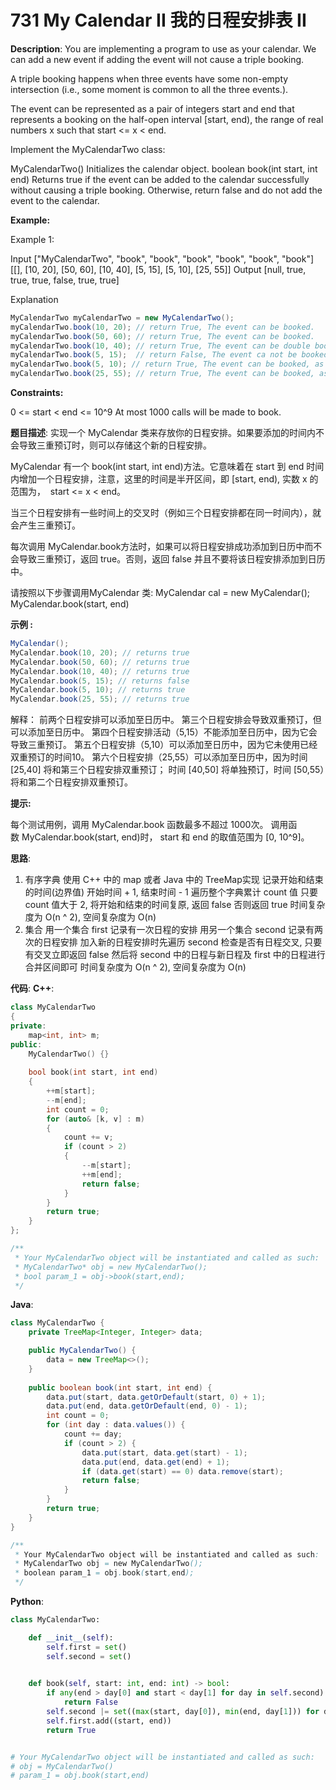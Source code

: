 # 731 My Calendar II 我的日程安排表 II

__Description__:
You are implementing a program to use as your calendar. We can add a new event if adding the event will not cause a triple booking.

A triple booking happens when three events have some non-empty intersection (i.e., some moment is common to all the three events.).

The event can be represented as a pair of integers start and end that represents a booking on the half-open interval [start, end), the range of real numbers x such that start <= x < end.

Implement the MyCalendarTwo class:

MyCalendarTwo() Initializes the calendar object.
boolean book(int start, int end) Returns true if the event can be added to the calendar successfully without causing a triple booking. Otherwise, return false and do not add the event to the calendar.

__Example:__

Example 1:

Input
["MyCalendarTwo", "book", "book", "book", "book", "book", "book"]
[[], [10, 20], [50, 60], [10, 40], [5, 15], [5, 10], [25, 55]]
Output
[null, true, true, true, false, true, true]

Explanation

```Java
MyCalendarTwo myCalendarTwo = new MyCalendarTwo();
myCalendarTwo.book(10, 20); // return True, The event can be booked. 
myCalendarTwo.book(50, 60); // return True, The event can be booked. 
myCalendarTwo.book(10, 40); // return True, The event can be double booked. 
myCalendarTwo.book(5, 15);  // return False, The event ca not be booked, because it would result in a triple booking.
myCalendarTwo.book(5, 10); // return True, The event can be booked, as it does not use time 10 which is already double booked.
myCalendarTwo.book(25, 55); // return True, The event can be booked, as the time in [25, 40) will be double booked with the third event, the time [40, 50) will be single booked, and the time [50, 55) will be double booked with the second event.
```

__Constraints:__

0 <= start < end <= 10^9
At most 1000 calls will be made to book.

__题目描述__:
实现一个 MyCalendar 类来存放你的日程安排。如果要添加的时间内不会导致三重预订时，则可以存储这个新的日程安排。

MyCalendar 有一个 book(int start, int end)方法。它意味着在 start 到 end 时间内增加一个日程安排，注意，这里的时间是半开区间，即 [start, end), 实数 x 的范围为，  start <= x < end。

当三个日程安排有一些时间上的交叉时（例如三个日程安排都在同一时间内），就会产生三重预订。

每次调用 MyCalendar.book方法时，如果可以将日程安排成功添加到日历中而不会导致三重预订，返回 true。否则，返回 false 并且不要将该日程安排添加到日历中。

请按照以下步骤调用MyCalendar 类: MyCalendar cal = new MyCalendar(); MyCalendar.book(start, end)

__示例 :__

```Java
MyCalendar();
MyCalendar.book(10, 20); // returns true
MyCalendar.book(50, 60); // returns true
MyCalendar.book(10, 40); // returns true
MyCalendar.book(5, 15); // returns false
MyCalendar.book(5, 10); // returns true
MyCalendar.book(25, 55); // returns true
```

解释：
前两个日程安排可以添加至日历中。 第三个日程安排会导致双重预订，但可以添加至日历中。
第四个日程安排活动（5,15）不能添加至日历中，因为它会导致三重预订。
第五个日程安排（5,10）可以添加至日历中，因为它未使用已经双重预订的时间10。
第六个日程安排（25,55）可以添加至日历中，因为时间 [25,40] 将和第三个日程安排双重预订；
时间 [40,50] 将单独预订，时间 [50,55）将和第二个日程安排双重预订。

__提示:__

每个测试用例，调用 MyCalendar.book 函数最多不超过 1000次。
调用函数 MyCalendar.book(start, end)时， start 和 end 的取值范围为 [0, 10^9]。

__思路__:

1. 有序字典
使用 C++ 中的 map 或者 Java 中的 TreeMap实现
记录开始和结束的时间(边界值)
开始时间 + 1, 结束时间 - 1
遍历整个字典累计 count 值
只要 count 值大于 2, 将开始和结束的时间复原, 返回 false
否则返回 true
时间复杂度为 O(n ^ 2), 空间复杂度为 O(n)
2. 集合
用一个集合 first 记录有一次日程的安排
用另一个集合 second 记录有两次的日程安排
加入新的日程安排时先遍历 second 检查是否有日程交叉, 只要有交叉立即返回 false
然后将 second 中的日程与新日程及 first 中的日程进行合并区间即可
时间复杂度为 O(n ^ 2), 空间复杂度为 O(n)

__代码__:
__C++__:

```C++
class MyCalendarTwo 
{
private:
    map<int, int> m;
public:
    MyCalendarTwo() {}
    
    bool book(int start, int end) 
    {
        ++m[start];
        --m[end];
        int count = 0;
        for (auto& [k, v] : m)
        {
            count += v;
            if (count > 2)
            {
                --m[start];
                ++m[end];
                return false;
            }
        }
        return true;
    }
};

/**
 * Your MyCalendarTwo object will be instantiated and called as such:
 * MyCalendarTwo* obj = new MyCalendarTwo();
 * bool param_1 = obj->book(start,end);
 */
```

__Java__:

```Java
class MyCalendarTwo {
    private TreeMap<Integer, Integer> data;

    public MyCalendarTwo() {
        data = new TreeMap<>();
    }
    
    public boolean book(int start, int end) {
        data.put(start, data.getOrDefault(start, 0) + 1);
        data.put(end, data.getOrDefault(end, 0) - 1);
        int count = 0;
        for (int day : data.values()) {
            count += day;
            if (count > 2) {
                data.put(start, data.get(start) - 1);
                data.put(end, data.get(end) + 1);
                if (data.get(start) == 0) data.remove(start);
                return false;
            }
        }
        return true;
    }
}

/**
 * Your MyCalendarTwo object will be instantiated and called as such:
 * MyCalendarTwo obj = new MyCalendarTwo();
 * boolean param_1 = obj.book(start,end);
 */
```

__Python__:

```Python
class MyCalendarTwo:

    def __init__(self):
        self.first = set()
        self.second = set()
        

    def book(self, start: int, end: int) -> bool:
        if any(end > day[0] and start < day[1] for day in self.second):
            return False
        self.second |= set((max(start, day[0]), min(end, day[1])) for day in self.first if end > day[0] and start < day[1])
        self.first.add((start, end))
        return True


# Your MyCalendarTwo object will be instantiated and called as such:
# obj = MyCalendarTwo()
# param_1 = obj.book(start,end)
```
